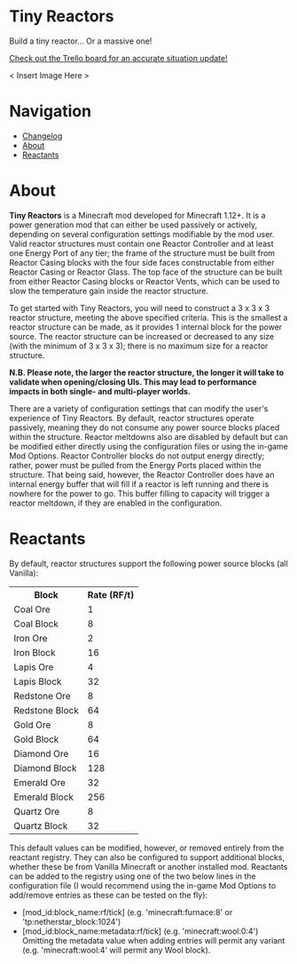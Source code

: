 # Tiny Reactors
Build a tiny reactor... Or a massive one!

[Check out the Trello board for an accurate situation update!](https://trello.com/b/hpjBhZXp/tiny-reactors)

< Insert Image Here >


# Navigation

* [Changelog](https://github.com/ArclightTW/Tiny-Reactors/blob/1.12/CHANGELOG.md)
* [About](#about)
* [Reactants](#reactants)

# About

__Tiny Reactors__ is a Minecraft mod developed for Minecraft 1.12+.  It is a power generation mod that can either be used passively or actively, depending on several configuration settings modifiable by the mod user.  Valid reactor structures must contain one Reactor Controller and at least one Energy Port of any tier; the frame of the structure must be built from Reactor Casing blocks with the four side faces constructable from either Reactor Casing or Reactor Glass.  The top face of the structure can be built from either Reactor Casing blocks or Reactor Vents, which can be used to slow the temperature gain inside the reactor structure.

To get started with Tiny Reactors, you will need to construct a 3 x 3 x 3 reactor structure, meeting the above specified criteria.  This is the smallest a reactor structure can be made, as it provides 1 internal block for the power source.  The reactor structure can be increased or decreased to any size (with the minimum of 3 x 3 x 3); there is no maximum size for a reactor structure.

__N.B. Please note, the larger the reactor structure, the longer it will take to validate when opening/closing UIs.  This may lead to performance impacts in both single- and multi-player worlds.__

There are a variety of configuration settings that can modify the user's experience of Tiny Reactors.  By default, reactor structures operate passively, meaning they do not consume any power source blocks placed within the structure.  Reactor meltdowns also are disabled by default but can be modified either directly using the configuration files or using the in-game Mod Options.  Reactor Controller blocks do not output energy directly; rather, power must be pulled from the Energy Ports placed within the structure.  That being said, however, the Reactor Controller does have an internal energy buffer that will fill if a reactor is left running and there is nowhere for the power to go.  This buffer filling to capacity will trigger a reactor meltdown, if they are enabled in the configuration.


# Reactants

By default, reactor structures support the following power source blocks (all Vanilla):

<table>
	<tr>
		<th>Block</th>
		<th>Rate (RF/t)</th>
	</tr>
	<tr>
		<td>Coal Ore</td>
		<td>1</td>
	</tr>
	<tr>
		<td>Coal Block</td>
		<td>8</td>
	</tr>
	<tr>
		<td>Iron Ore</td>
		<td>2</td>
	</tr>
	<tr>
		<td>Iron Block</td>
		<td>16</td>
	</tr>
	<tr>
		<td>Lapis Ore</td>
		<td>4</td>
	</tr>
	<tr>
		<td>Lapis Block</td>
		<td>32</td>
	</tr>
	<tr>
		<td>Redstone Ore</td>
		<td>8</td>
	</tr>
	<tr>
		<td>Redstone Block</td>
		<td>64</td>
	</tr>
	<tr>
		<td>Gold Ore</td>
		<td>8</td>
	</tr>
	<tr>
		<td>Gold Block</td>
		<td>64</td>
	</tr>
	<tr>
		<td>Diamond Ore</td>
		<td>16</td>
	</tr>
	<tr>
		<td>Diamond Block</td>
		<td>128</td>
	</tr>
	<tr>
		<td>Emerald Ore</td>
		<td>32</td>
	</tr>
	<tr>
		<td>Emerald Block</td>
		<td>256</td>
	</tr>
	<tr>
		<td>Quartz Ore</td>
		<td>8</td>
	</tr>
	<tr>
		<td>Quartz Block</td>
		<td>32</td>
	</tr>
</table>

This default values can be modified, however, or removed entirely from the reactant registry.  They can also be configured to support additional blocks, whether these be from Vanilla Minecraft or another installed mod.  Reactants can be added to the registry using one of the two below lines in the configuration file (I would recommend using the in-game Mod Options to add/remove entries as these can be tested on the fly):
* [mod_id:block_name:rf/tick] (e.g. 'minecraft:furnace:8' or 'tp:netherstar_block:1024')
* [mod_id:block_name:metadata:rf/tick] (e.g. 'minecraft:wool:0:4')  
Omitting the metadata value when adding entries will permit any variant (e.g. 'minecraft:wool:4' will permit any Wool block).
